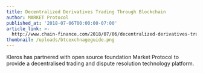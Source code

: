 ```yaml
---
title: Decentralized Derivatives Trading Through Blockchain
author: MARKET Protocol
published_at: '2018-07-06T00:00:00-07:00'
article_link: >-
  http://www.chain-finance.com/2018/07/06/decentralized-derivatives-trading-through-blockchain/
thumbnail: /uploads/btcexchnageguide.png
---
```

Kleros has partnered with open source foundation Market Protocol to provide a decentralised trading and dispute resolution technology platform.
